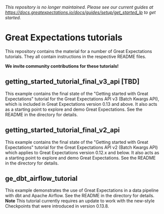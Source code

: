 *This repository is no longer maintained. Please see our current guides at https://docs.greatexpectations.io/docs/guides/setup/get_started_lp to get started.*

# Great Expectations tutorials

This repository contains the material for a number of Great Expectations tutorials. They all contain instructions in the respective README files.

**We invite community contributions for these tutorials!**


## getting_started_tutorial_final_v3_api [TBD]
This example contains the final state of the "Getting started with Great Expectations" tutorial for the Great 
Expectations API v3 (Batch Kwargs API), which is included in Great Expectations version 0.13 and above. 
It also acts as a starting point to explore and demo Great Expectations. See the README in the directory for details.

## getting_started_tutorial_final_v2_api
This example contains the final state of the "Getting started with Great Expectations" tutorial for the Great Expectations 
API v2 (Batch Kwargs API) which applies to Great Expectations version 0.12.x and below. It also acts as a starting point 
to explore and demo Great Expectations. See the README in the directory for details.

## ge_dbt_airflow_tutorial
This example demonstrates the use of Great Expectations in a data pipeline with dbt and Apache Airflow. 
See the README in the directory for details. **Note** This tutorial currently requires an update to work with the 
new-style Checkpoints that were introduced in version 0.13.8.
